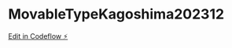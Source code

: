 # MovableTypeKagoshima202312

[Edit in Codeflow ⚡️](https://stackblitz.com/~/github.com/shintaro-kubuki/MovableTypeKagoshima202312)
